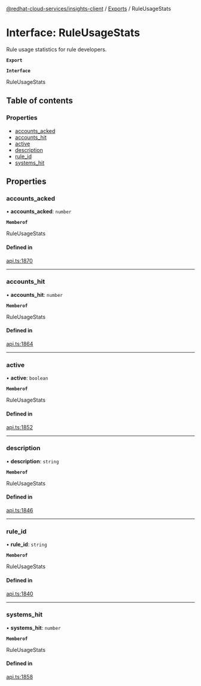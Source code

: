 [@redhat-cloud-services/insights-client](../README.md) / [Exports](../modules.md) / RuleUsageStats

# Interface: RuleUsageStats

Rule usage statistics for rule developers.

**`Export`**

**`Interface`**

RuleUsageStats

## Table of contents

### Properties

- [accounts\_acked](RuleUsageStats.md#accounts_acked)
- [accounts\_hit](RuleUsageStats.md#accounts_hit)
- [active](RuleUsageStats.md#active)
- [description](RuleUsageStats.md#description)
- [rule\_id](RuleUsageStats.md#rule_id)
- [systems\_hit](RuleUsageStats.md#systems_hit)

## Properties

### accounts\_acked

• **accounts\_acked**: `number`

**`Memberof`**

RuleUsageStats

#### Defined in

[api.ts:1870](https://github.com/RedHatInsights/javascript-clients/blob/master/packages/insights/api.ts#L1870)

___

### accounts\_hit

• **accounts\_hit**: `number`

**`Memberof`**

RuleUsageStats

#### Defined in

[api.ts:1864](https://github.com/RedHatInsights/javascript-clients/blob/master/packages/insights/api.ts#L1864)

___

### active

• **active**: `boolean`

**`Memberof`**

RuleUsageStats

#### Defined in

[api.ts:1852](https://github.com/RedHatInsights/javascript-clients/blob/master/packages/insights/api.ts#L1852)

___

### description

• **description**: `string`

**`Memberof`**

RuleUsageStats

#### Defined in

[api.ts:1846](https://github.com/RedHatInsights/javascript-clients/blob/master/packages/insights/api.ts#L1846)

___

### rule\_id

• **rule\_id**: `string`

**`Memberof`**

RuleUsageStats

#### Defined in

[api.ts:1840](https://github.com/RedHatInsights/javascript-clients/blob/master/packages/insights/api.ts#L1840)

___

### systems\_hit

• **systems\_hit**: `number`

**`Memberof`**

RuleUsageStats

#### Defined in

[api.ts:1858](https://github.com/RedHatInsights/javascript-clients/blob/master/packages/insights/api.ts#L1858)
